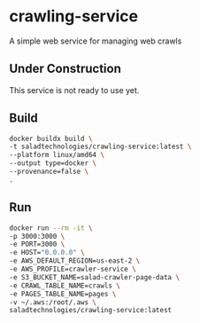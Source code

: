 # crawling-service
A simple web service for managing web crawls

## Under Construction
This service is not ready to use yet.

## Build

```bash
docker buildx build \
-t saladtechnologies/crawling-service:latest \
--platform linux/amd64 \
--output type=docker \
--provenance=false \
.
```

## Run

```bash
docker run --rm -it \
-p 3000:3000 \
-e PORT=3000 \
-e HOST="0.0.0.0" \
-e AWS_DEFAULT_REGION=us-east-2 \
-e AWS_PROFILE=crawler-service \
-e S3_BUCKET_NAME=salad-crawler-page-data \
-e CRAWL_TABLE_NAME=crawls \
-e PAGES_TABLE_NAME=pages \
-v ~/.aws:/root/.aws \
saladtechnologies/crawling-service:latest
```